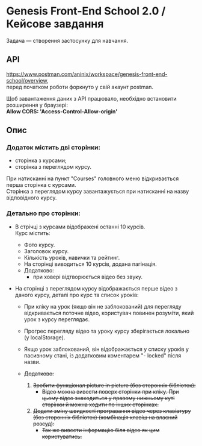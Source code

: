 # Genesis Front-End School 2.0 / Кейсове завдання

Задача — створення застосунку для навчання.

## API

https://www.postman.com/aninix/workspace/genesis-front-end-school/overview,  
перед початком роботи форкнуто у свій акаунт postman.  

Щоб завантаження даних з API працювало, необхідно встановити розширення у браузері:  
**Allow CORS: 'Access-Control-Allow-origin'**

## Опис

### Додаток містить дві сторінки:

- сторінка з курсами;
- сторінка з переглядом курсу.

При натисканні на пункт "Courses" головного меню відкривається перша сторінка с курсами.  
Сторінка з переглядом курсу завантажується при натисканні на назву відповідного курсу.

### Детально про сторінки:

- В стрічці з курсами відображені останні 10 курсів.  
  Курс містить:

  - Фото курсу.
  - Заголовок курсу.
  - Кількість уроків, навички та рейтинг.
  - На сторінці виводиться 10 курсів, додана пагінація.
  - Додатково:
    - при ховері відтворюється відео без звуку.

- На сторінці з переглядом курсу відображається перше відео з даного курсу, деталі про курс та список уроків:

  - При кліку на урок (якщо він не заблокований) для перегляду відкривається поточне відео, користувач повинен розуміти, який урок з курсу переглядає.
  - Прогрес перегляду відео та уроку курсу зберігається локально (у localStorage).
  - Якщо урок заблокований, він відображається у списку уроків у пасивному стані, із додатковим коментарем "- locked" після назви.

  - ~~Додатково:~~
    1. ~~Зробити функціонал picture in picture (без сторонніх бібліотек):~~
       - ~~Відео можна вивести поверх сторінки при кліку. При цьому відео знаходиться у правому нижньому куті сторінки й можна ходити по інших сторінках.~~
    2. ~~Додати зміну швидкості програвання відео через клавіатуру (без сторонніх бібліотек) (комбінація клавіш на власний розсуд):~~
       - ~~Так же вивести інформацію біля відео як цим користуватись.~~
